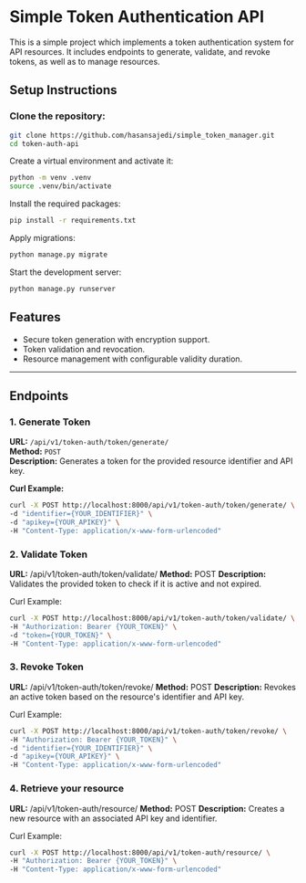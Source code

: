 # Simple Token Authentication API

This is a simple project which implements a token authentication system for API resources. It includes endpoints to generate, validate, and revoke tokens, as well as to manage resources.

## Setup Instructions

### Clone the repository:
```bash
git clone https://github.com/hasansajedi/simple_token_manager.git
cd token-auth-api
```
Create a virtual environment and activate it:
```bash
python -m venv .venv
source .venv/bin/activate
```

Install the required packages:
```bash
pip install -r requirements.txt
```

Apply migrations:
```bash
python manage.py migrate
```

Start the development server:
```bash
python manage.py runserver
```

## Features

- Secure token generation with encryption support.
- Token validation and revocation.
- Resource management with configurable validity duration.

---

## Endpoints

### 1. Generate Token
**URL:** `/api/v1/token-auth/token/generate/`  
**Method:** `POST`  
**Description:** Generates a token for the provided resource identifier and API key.  

**Curl Example:**
```bash
curl -X POST http://localhost:8000/api/v1/token-auth/token/generate/ \
-d "identifier={YOUR_IDENTIFIER}" \
-d "apikey={YOUR_APIKEY}" \
-H "Content-Type: application/x-www-form-urlencoded"
```

### 2. Validate Token

**URL:** /api/v1/token-auth/token/validate/
**Method:** POST
**Description:** Validates the provided token to check if it is active and not expired.

Curl Example:
```bash
curl -X POST http://localhost:8000/api/v1/token-auth/token/validate/ \
-H "Authorization: Bearer {YOUR_TOKEN}" \
-d "token={YOUR_TOKEN}" \
-H "Content-Type: application/x-www-form-urlencoded"
```

### 3. Revoke Token

**URL:** /api/v1/token-auth/token/revoke/
**Method:** POST
**Description:** Revokes an active token based on the resource's identifier and API key.

Curl Example:
```bash
curl -X POST http://localhost:8000/api/v1/token-auth/token/revoke/ \
-H "Authorization: Bearer {YOUR_TOKEN}" \
-d "identifier={YOUR_IDENTIFIER}" \
-d "apikey={YOUR_APIKEY}" \
-H "Content-Type: application/x-www-form-urlencoded"
```

### 4. Retrieve your resource

**URL:** /api/v1/token-auth/resource/
**Method:** POST
**Description:** Creates a new resource with an associated API key and identifier.

Curl Example:
```bash
curl -X POST http://localhost:8000/api/v1/token-auth/resource/ \ 
-H "Authorization: Bearer {YOUR_TOKEN}" \ 
-H "Content-Type: application/x-www-form-urlencoded"
```